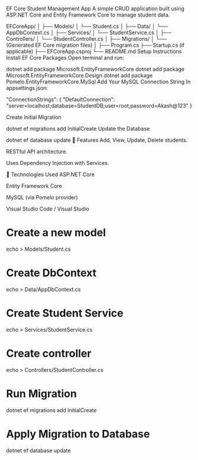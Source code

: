 EF Core Student Management App
A simple CRUD application built using ASP.NET Core and Entity Framework Core to manage student data.

EFCoreApp/
│
├── Models/
│   └── Student.cs
│
├── Data/
│   └── AppDbContext.cs
│
├── Services/
│   └── StudentService.cs
│
├── Controllers/
│   └── StudentController.cs
│
├── Migrations/
│   └── (Generated EF Core migration files)
│
├── Program.cs
├── Startup.cs (if applicable)
├── EFCoreApp.csproj
└── README.md
Setup Instructions
Install EF Core Packages
Open terminal and run:


dotnet add package Microsoft.EntityFrameworkCore
dotnet add package Microsoft.EntityFrameworkCore.Design
dotnet add package Pomelo.EntityFrameworkCore.MySql
Add Your MySQL Connection String
In appsettings.json:


"ConnectionStrings": {
  "DefaultConnection": "server=localhost;database=StudentDB;user=root;password=Akash@123"
}

Create Initial Migration


dotnet ef migrations add InitialCreate
Update the Database


dotnet ef database update
🚀 Features
Add, View, Update, Delete students.

RESTful API architecture.

Uses Dependency Injection with Services.

🔧 Technologies Used
ASP.NET Core

Entity Framework Core

MySQL (via Pomelo provider)

Visual Studio Code / Visual Studio


# Create a new model
echo > Models/Student.cs

# Create DbContext
echo > Data/AppDbContext.cs

# Create Student Service
echo > Services/StudentService.cs

# Create controller
echo > Controllers/StudentController.cs

# Run Migration
dotnet ef migrations add InitialCreate

# Apply Migration to Database
dotnet ef database update
